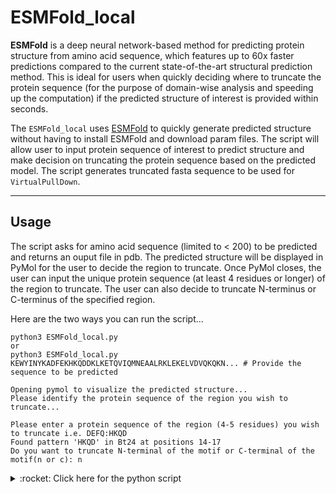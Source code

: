 # ESMFold_local
<!-- What is this for? -->
**ESMFold** is a deep neural network-based method for predicting protein structure from amino acid sequence, which features up to 60x faster predictions compared to the current state-of-the-art structural prediction method. This is ideal for users when quickly deciding where to truncate the protein sequence (for the purpose of domain-wise analysis and speeding up the computation) if the predicted structure of interest is provided within seconds.

The `ESMFold_local` uses [ESMFold](https://colab.research.google.com/github/sokrypton/ColabFold/blob/main/ESMFold.ipynb) to quickly generate predicted structure without having to install ESMFold and download param files. The script will allow user to input protein sequence of interest to predict structure and make decision on truncating the protein sequence based on the predicted model. The script generates truncated fasta sequence to be used for `VirtualPullDown`. 

-----------------------------
## Usage
The script asks for amino acid sequence (limited to < 200) to be predicted and returns an ouput file in pdb. The predicted structure will be displayed in PyMol for the user to decide the region to truncate. Once PyMol closes, the user can input the unique protein sequence (at least 4 residues or longer) of the region to truncate. The user can also decide to truncate N-terminus or C-terminus of the specified region.

Here are the two ways you can run the script...
```
python3 ESMFold_local.py
or
python3 ESMFold_local.py KEWYINYKADFEKHKQDDKLKETQVIQMNEAALRKLEKELVDVQKQKN... # Provide the sequence to be predicted
```
```
Opening pymol to visualize the predicted structure...
Please identify the protein sequence of the region you wish to truncate...
```
```
Please enter a protein sequence of the region (4-5 residues) you wish to truncate i.e. DEFQ:HKQD
Found pattern 'HKQD' in Bt24 at positions 14-17
Do you want to truncate N-terminal of the motif or C-terminal of the motif(n or c): n
```
<details>
   <summary> :rocket: Click here for the python script </summary>
   
   ```Python
   #!/usr/bin/env python3
   # -*- coding: utf-8 -*-
   import os
   import sys
   import requests
   import subprocess
   from run import pdb_to_fasta
   from Bio import SeqIO
   import re
   #######################################
   path        ='./'
   bait_name   ='Bt24'
   #######################################
   pdb_file    =f"{bait_name}.pdb"
   output_name =bait_name
   
   url = "https://api.esmatlas.com/foldSequence/v1/pdb/"
   if len(sys.argv) > 1:
       protein_sequence = sys.argv[1]
   else:
       print("Error: Protein sequence not provided.")
       protein_sequence= input("Please enter a protein sequence: ")
       if not protein_sequence:
           print("Error: Protein sequence not provided.")
           sys.exit()

   # Find the path of pymol
   pymol_path = os.popen("which pymol").read().strip()

   if not pymol_path:
       print("Error: PyMOL is not installed.")
       sys.exit()

   # Define the request headers
   headers = {
       "Content-Type": "text/plain"
   }

   # Define the request body
   data = protein_sequence

   # Send the POST request to the API
   response = requests.post(url, headers=headers, data=data)

   # Check the status code of the response
   if response.status_code == 200:
       # Print the raw response text
       with open(f"{pdb_file}", "w") as f:
           f.write(response.text)
       pdb_to_fasta(path, pdb_file, output_name)
       subprocess.call("echo Opening pymol to visualize the predicted structure... \n", shell=True)
       subprocess.call("echo Please identify the protein sequence of the region you wish to truncate... \n", shell=True)
       os.system(f"{pymol_path} -p {pdb_file}")
   else:
       print(f"Error: {response.status_code}")
   seq_to_cut=input("Please enter a protein sequence of the region (4-5 residues) you wish to truncate i.e. DEFQ:")
   
   # Open the FASTA file
   fasta_file = f"{output_name}.fasta"
   for record in SeqIO.parse(fasta_file, "fasta"):
       # Search for a pattern using a regular expression
       pattern = seq_to_cut
       match = re.search(pattern, str(record.seq))
       if match:
           # Get the start and end positions of the match
           start_pos = match.start() + 1  # Add 1 to convert from 0-based to 1-based numbering
           end_pos = match.end()
           # Do something with the start and end positions
           print(f"Found pattern '{pattern}' in {record.id} at positions {start_pos}-{end_pos}") 
       else:
           print(f"Error: Pattern not found. Please check the sequence again...\n")
           exit(1)
   ques=input("Do you want to truncate N-terminal of the motif or C-terminal of the motif(n or c): ")
   if ques.lower()=='n':
       with open (fasta_file) as f:
           data=f.readlines()
       for i in range (0, len(data), 2):
           seq_id=data[i].strip()
           seq = data[i+1].strip()
           pattern_pos=re.search(pattern, seq)
           if pattern_pos:
               truncated_seq=seq[pattern_pos.start():]
               sys.stdout=open(f"{output_name}_bait_truncated.fasta","w")
               print(seq_id)
               print(truncated_seq)
   elif ques.lower()=='c':
       with open (fasta_file) as f:
           data=f.readlines()
       for i in range (0, len(data), 2):
           seq_id=data[i].strip()
           seq = data[i+1].strip()
           pattern_pos=re.search(pattern, seq)
           if pattern_pos:
               truncated_seq=seq[:pattern_pos.start()]
               sys.stdout=open(f"{output_name}_bait_truncated.fasta","w")
               print(seq_id)
               print(truncated_seq)
   ```
</details>

